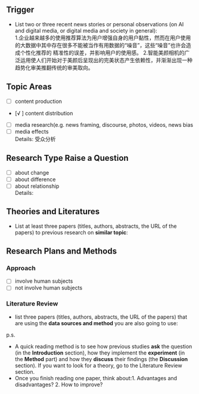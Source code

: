 ## Trigger
* List two or three recent news stories or personal observations (on AI and digital media, or digital media and society in general):    
1.企业越来越多的使用推荐算法为用户增强自身的用户黏性，然而在用户使用的大数据中其中存在很多不能被当作有用数据的“噪音”，这些“噪音”也许会造成个性化推荐的
精准性的误差，并影响用户的使用感。
2.智能美颜相机的广泛运用使人们开始对于美颜后呈现出的完美状态产生依赖性，并渐渐出现一种趋势化审美推翻传统的审美取向。

## Topic Areas

- [ ] content production  
- [√ ] content distribution  
- [ ] media research(e.g. news framing, discourse, photos, videos, news bias
- [ ] media effects  
  Details: 受众分析

## Research Type Raise a Question  
- [ ] about change
- [ ] about difference
- [ ] about relationship  
  Details:

## Theories and Literatures
* List at least three papers (titles, authors, abstracts, the URL of the papers) to previous research on **similar topic**:  

## Research Plans and Methods 
### Approach
- [ ] involve human subjects  
- [ ] not involve human subjects  
### Literature Review
* list three papers (titles, authors, abstracts, the URL of the papers) that are using the **data sources and method** you are also going to use:  

p.s.
* A quick reading method is to see how previous studies **ask** the question (in the **Introduction** section), how they implement the **experiment** (in the **Method** part) and how they **discuss** their findings (the **Discussion** section). If you want to look for a theory, go to the Literature Review section.  
* Once you finish reading one paper, think about:1. Advantages and disadvantages? 2. How to improve?  
 
